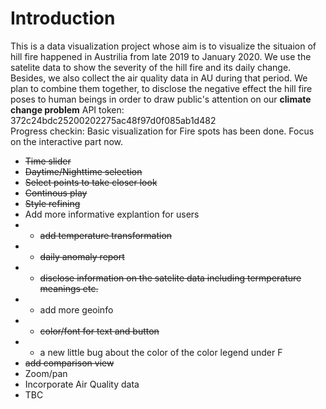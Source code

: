 # Introduction
This is a data visualization project whose aim is to visualize the situaion of hill fire happened in Austrilia from late 2019 to January 2020. We use the satelite data to show the severity of the hill fire and its daily change. Besides, we also collect the air quality data in AU during that period. We plan to combine them together, to disclose the negative effect the hill fire poses to human beings in order to draw public's attention on our <strong>climate change problem</strong>
API token: 372c24bdc25200202275ac48f97d0f085ab1d482<br>
Progress checkin:
Basic visualization for Fire spots has been done. Focus on the interactive part now. <br>
- <s>Time slider</s>
- <s>Daytime/Nighttime selection</s>
- <s>Select points to take closer look</s>
- <s>Continous play</s>
- <s>Style refining</s>
- Add more informative explantion for users
- - <s>add temperature transformation</s>
- - <s>daily anomaly report</s>
- - <s>disclose information on the satelite data including termperature meanings etc.</s>
- - add more geoinfo
- - <s>color/font for text and button</s>
- - a new little bug about the color of the color legend under F
- <s>add comparison view</s>
- Zoom/pan
- Incorporate Air Quality data
- TBC
